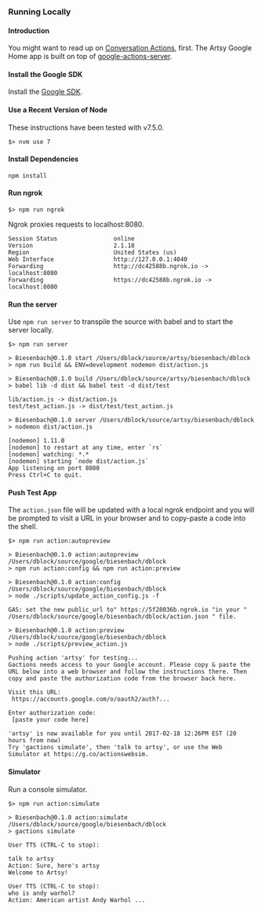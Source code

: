 ### Running Locally

#### Introduction

You might want to read up on [Conversation Actions](https://developers.google.com/actions/develop/conversation), first. The Artsy Google Home app is built on top of [google-actions-server](https://github.com/manekinekko/google-actions-server).

#### Install the Google SDK

Install the [Google SDK](https://developers.google.com/actions/develop/sdk/getting-started).

#### Use a Recent Version of Node

These instructions have been tested with v7.5.0.

```
$> nvm use 7
```

#### Install Dependencies

```
npm install
```

#### Run ngrok

```
$> npm run ngrok
```

Ngrok proxies requests to localhost:8080.

```
Session Status                online
Version                       2.1.18
Region                        United States (us)
Web Interface                 http://127.0.0.1:4040
Forwarding                    http://dc42588b.ngrok.io -> localhost:8080
Forwarding                    https://dc42588b.ngrok.io -> localhost:8080
```

#### Run the server

Use `npm run server` to transpile the source with babel and to start the server locally.

```
$> npm run server

> Biesenbach@0.1.0 start /Users/dblock/source/artsy/biesenbach/dblock
> npm run build && ENV=development nodemon dist/action.js

> Biesenbach@0.1.0 build /Users/dblock/source/artsy/biesenbach/dblock
> babel lib -d dist && babel test -d dist/test

lib/action.js -> dist/action.js
test/test_action.js -> dist/test/test_action.js

> Biesenbach@0.1.0 server /Users/dblock/source/artsy/biesenbach/dblock
> nodemon dist/action.js

[nodemon] 1.11.0
[nodemon] to restart at any time, enter `rs`
[nodemon] watching: *.*
[nodemon] starting `node dist/action.js`
App listening on port 8080
Press Ctrl+C to quit.
```

#### Push Test App

The `action.json` file will be updated with a local ngrok endpoint and you will be prompted to visit a URL in your browser and to copy-paste a code into the shell.

```
$> npm run action:autopreview

> Biesenbach@0.1.0 action:autopreview /Users/dblock/source/google/biesenbach/dblock
> npm run action:config && npm run action:preview

> Biesenbach@0.1.0 action:config /Users/dblock/source/google/biesenbach/dblock
> node ./scripts/update_action_config.js -f

GAS: set the new public_url to" https://5f28036b.ngrok.io "in your " /Users/dblock/source/google/biesenbach/dblock/action.json " file.

> Biesenbach@0.1.0 action:preview /Users/dblock/source/google/biesenbach/dblock
> node ./scripts/preview_action.js

Pushing action 'artsy' for testing...
Gactions needs access to your Google account. Please copy & paste the URL below into a web browser and follow the instructions there. Then copy and paste the authorization code from the browser back here.

Visit this URL:
 https://accounts.google.com/o/oauth2/auth?...

Enter authorization code:
 [paste your code here]

'artsy' is now available for you until 2017-02-18 12:26PM EST (20 hours from now)
Try 'gactions simulate', then 'talk to artsy', or use the Web Simulator at https://g.co/actionswebsim.
```

#### Simulator

Run a console simulator.

```
$> npm run action:simulate

> Biesenbach@0.1.0 action:simulate /Users/dblock/source/google/biesenbach/dblock
> gactions simulate

User TTS (CTRL-C to stop):

talk to artsy
Action: Sure, here's artsy
Welcome to Artsy!

User TTS (CTRL-C to stop):
who is andy warhol?
Action: American artist Andy Warhol ...
```
